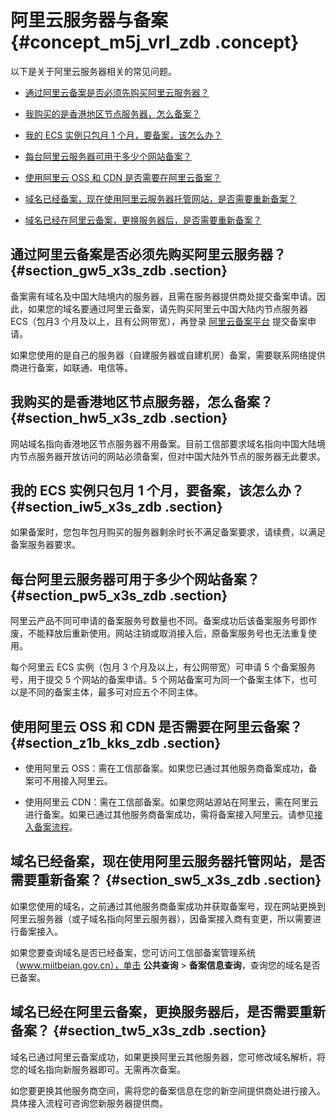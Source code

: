 # 阿里云服务器与备案 {#concept_m5j_vrl_zdb .concept}

以下是关于阿里云服务器相关的常见问题。

-   [通过阿里云备案是否必须先购买阿里云服务器？](#section_gw5_x3s_zdb)

-   [我购买的是香港地区节点服务器，怎么备案？](#section_hw5_x3s_zdb)

-   [我的 ECS 实例只包月 1 个月，要备案，该怎么办？](#section_iw5_x3s_zdb)

-   [每台阿里云服务器可用于多少个网站备案？](#section_pw5_x3s_zdb)

-   [使用阿里云 OSS 和 CDN 是否需要在阿里云备案？](#section_z1b_kks_zdb)

-   [域名已经备案，现在使用阿里云服务器托管网站，是否需要重新备案？](#section_sw5_x3s_zdb)
-   [域名已经在阿里云备案，更换服务器后，是否需要重新备案？](#section_tw5_x3s_zdb)

## 通过阿里云备案是否必须先购买阿里云服务器？ {#section_gw5_x3s_zdb .section}

备案需有域名及中国大陆境内的服务器，且需在服务器提供商处提交备案申请。因此，如果您的域名要通过阿里云备案，请先购买阿里云中国大陆内节点服务器 ECS（包月3 个月及以上，且有公网带宽），再登录 [阿里云备案平台](http://beian.aliyun.com/) 提交备案申请。

如果您使用的是自己的服务器（自建服务器或自建机房）备案，需要联系网络提供商进行备案，如联通、电信等。

## 我购买的是香港地区节点服务器，怎么备案？ {#section_hw5_x3s_zdb .section}

网站域名指向香港地区节点服务器不用备案。目前工信部要求域名指向中国大陆境内节点服务器开放访问的网站必须备案，但对中国大陆外节点的服务器无此要求。

## 我的 ECS 实例只包月 1 个月，要备案，该怎么办？ {#section_iw5_x3s_zdb .section}

如果备案时，您包年包月购买的服务器剩余时长不满足备案要求，请续费，以满足备案服务器要求。

## 每台阿里云服务器可用于多少个网站备案？ {#section_pw5_x3s_zdb .section}

阿里云产品不同可申请的备案服务号数量也不同。备案成功后该备案服务号即作废，不能释放后重新使用。网站注销或取消接入后，原备案服务号也无法重复使用。

每个阿里云 ECS 实例（包月 3 个月及以上，有公网带宽）可申请 5 个备案服务号，用于提交 5 个网站的备案申请。5 个网站备案可为同一个备案主体下，也可以是不同的备案主体，最多可对应五个不同主体。

## 使用阿里云 OSS 和 CDN 是否需要在阿里云备案？ {#section_z1b_kks_zdb .section}

-   使用阿里云 OSS：需在工信部备案。如果您已通过其他服务商备案成功，备案可不用接入阿里云。

-   使用阿里云 CDN：需在工信部备案。如果您网站源站在阿里云，需在阿里云进行备案。如果已通过其他服务商备案成功，需将备案接入阿里云。请参见[接入备案流程](../../../../intl.zh-CN/备案流程/接入备案和取消接入操作引导.md#)。


## 域名已经备案，现在使用阿里云服务器托管网站，是否需要重新备案？ {#section_sw5_x3s_zdb .section}

如果您使用的域名，之前通过其他服务商备案成功并获取备案号，现在网站更换到阿里云服务器（或子域名指向阿里云服务器），因备案接入商有变更，所以需要进行备案接入。

如果您要查询域名是否已经备案，您可访问工信部备案管理系统（www.miitbeian.gov.cn），单击 **公共查询** \> **备案信息查询**，查询您的域名是否已备案。

## 域名已经在阿里云备案，更换服务器后，是否需要重新备案？ {#section_tw5_x3s_zdb .section}

域名已通过阿里云备案成功，如果更换阿里云其他服务器，您可修改域名解析，将您的域名指向新服务器即可。无需再次备案。

如您要更换其他服务商空间，需将您的备案信息在您的新空间提供商处进行接入。具体接入流程可咨询您新服务器提供商。

